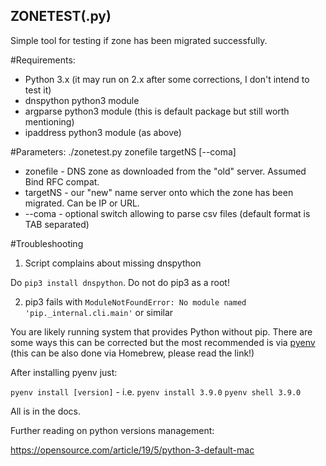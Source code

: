 ## ZONETEST(.py)

Simple tool for testing if zone has been migrated successfully.

#Requirements:
- Python 3.x (it may run on 2.x after some corrections, I don't intend to test it)
- dnspython python3 module
- argparse python3 module (this is default package but still worth mentioning)
- ipaddress python3 module (as above)

#Parameters:
./zonetest.py zonefile targetNS [--coma]

- zonefile - DNS zone as downloaded from the "old" server. Assumed Bind RFC compat.
- targetNS - our "new" name server onto which the zone has been migrated. Can be IP or URL.
- --coma - optional switch allowing to parse csv files (default format is TAB separated)

#Troubleshooting

1) Script complains about missing dnspython

Do `pip3 install dnspython`.
Do not do pip3 as a root!

2) pip3 fails with `ModuleNotFoundError: No module named 'pip._internal.cli.main'` or similar

You are likely running system that provides Python without pip. There are some ways this can be corrected
but the most recommended is via [pyenv](https://github.com/pyenv/pyenv) (this can be also done via Homebrew,
please read the link!) 

After installing pyenv just:

`pyenv install [version]` - i.e. `pyenv install 3.9.0`
`pyenv shell 3.9.0`

All is in the docs.

Further reading on python versions management:

https://opensource.com/article/19/5/python-3-default-mac

